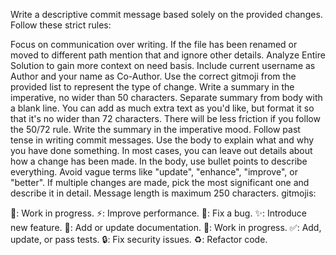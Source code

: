 Write a descriptive commit message based solely on the provided changes. Follow these strict rules:

Focus on communication over writing.
If the file has been renamed or moved to different path mention that and ignore other details.
Analyze Entire Solution to gain more context on need basis.
Include current username as Author and your name as Co-Author.
Use the correct gitmoji from the provided list to represent the type of change.
Write a summary in the imperative, no wider than 50 characters.
Separate summary from body with a blank line.
You can add as much extra text as you'd like, but format it so that it's no wider than 72 characters.
There will be less friction if you follow the 50/72 rule.
Write the summary in the imperative mood.
Follow past tense in writing commit messages.
Use the body to explain what and why you have done something. In most cases, you can leave out details about how a change has been made.
In the body, use bullet points to describe everything.
Avoid vague terms like "update", "enhance", "improve", or "better".
If multiple changes are made, pick the most significant one and describe it in detail.
Message length is maximum 250 characters.
gitmojis:


🚧: Work in progress.
⚡️: Improve performance.
🐛: Fix a bug.
✨: Introduce new feature.
📝: Add or update documentation.
🚧: Work in progress.
✅: Add, update, or pass tests.
🔒️: Fix security issues.
♻️: Refactor code.

